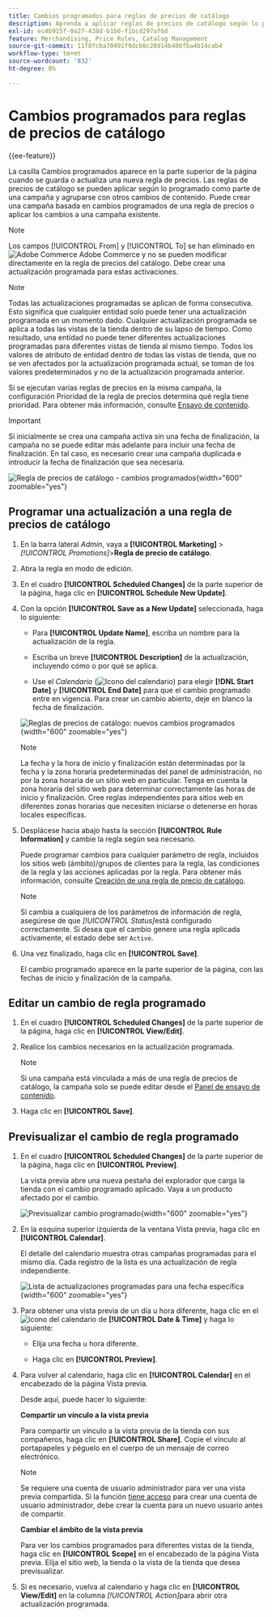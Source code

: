 ```yaml
---
title: Cambios programados para reglas de precios de catálogo
description: Aprenda a aplicar reglas de precios de catálogo según lo programado como parte de una campaña y agrupadas con otros cambios de contenido.
exl-id: ec4b915f-0a27-438d-b1b0-f1bcd297af6d
feature: Merchandising, Price Rules, Catalog Management
source-git-commit: 11f8fcba70491f9dcb6c20d14b406fba4b14cab4
workflow-type: tm+mt
source-wordcount: '832'
ht-degree: 0%

---
```


# Cambios programados para reglas de precios de catálogo

{{ee-feature}}

La casilla Cambios programados aparece en la parte superior de la página cuando se guarda o actualiza una nueva regla de precios. Las reglas de precios de catálogo se pueden aplicar según lo programado como parte de una campaña y agruparse con otros cambios de contenido. Puede crear una campaña basada en cambios programados de una regla de precios o aplicar los cambios a una campaña existente.

>[!NOTE]
>
>Los campos [!UICONTROL From] y [!UICONTROL To] se han eliminado en ![Adobe Commerce](../assets/adobe-logo.svg) Adobe Commerce y no se pueden modificar directamente en la regla de precios del catálogo. Debe crear una actualización programada para estas activaciones.

>[!NOTE]
>
>Todas las actualizaciones programadas se aplican de forma consecutiva. Esto significa que cualquier entidad solo puede tener una actualización programada en un momento dado. Cualquier actualización programada se aplica a todas las vistas de la tienda dentro de su lapso de tiempo. Como resultado, una entidad no puede tener diferentes actualizaciones programadas para diferentes vistas de tienda al mismo tiempo. Todos los valores de atributo de entidad dentro de todas las vistas de tienda, que no se ven afectados por la actualización programada actual, se toman de los valores predeterminados y no de la actualización programada anterior.

Si se ejecutan varias reglas de precios en la misma campaña, la configuración Prioridad de la regla de precios determina qué regla tiene prioridad. Para obtener más información, consulte [Ensayo de contenido](../content-design/content-staging.md).

>[!IMPORTANT]
>
>Si inicialmente se crea una campaña activa sin una fecha de finalización, la campaña no se puede editar más adelante para incluir una fecha de finalización. En tal caso, es necesario crear una campaña duplicada e introducir la fecha de finalización que sea necesaria.

![Regla de precios de catálogo - cambios programados](./assets/price-rule-catalog-scheduled.png){width="600" zoomable="yes"}

## Programar una actualización a una regla de precios de catálogo

1. En la barra lateral _Admin_, vaya a **[!UICONTROL Marketing]** > _[!UICONTROL Promotions]_>**Regla de precio de catálogo**.

1. Abra la regla en modo de edición.

1. En el cuadro **[!UICONTROL Scheduled Changes]** de la parte superior de la página, haga clic en **[!UICONTROL Schedule New Update]**.

1. Con la opción **[!UICONTROL Save as a New Update]** seleccionada, haga lo siguiente:

   - Para **[!UICONTROL Update Name]**, escriba un nombre para la actualización de la regla.

   - Escriba un breve **[!UICONTROL Description]** de la actualización, incluyendo cómo o por qué se aplica.

   - Use el _Calendario_ (![Icono del calendario](../assets/icon-calendar.png)) para elegir **[!DNL Start Date]** y **[!UICONTROL End Date]** para que el cambio programado entre en vigencia. Para crear un cambio abierto, deje en blanco la fecha de finalización.

   ![Reglas de precios de catálogo: nuevos cambios programados](./assets/price-rule-catalog-schedule-update.png){width="600" zoomable="yes"}

   >[!NOTE]
   >
   >La fecha y la hora de inicio y finalización están determinadas por la fecha y la zona horaria predeterminadas del panel de administración, no por la zona horaria de un sitio web en particular. Tenga en cuenta la zona horaria del sitio web para determinar correctamente las horas de inicio y finalización. Cree reglas independientes para sitios web en diferentes zonas horarias que necesiten iniciarse o detenerse en horas locales específicas.

1. Desplácese hacia abajo hasta la sección **[!UICONTROL Rule Information]** y cambie la regla según sea necesario.

   Puede programar cambios para cualquier parámetro de regla, incluidos los sitios web (ámbito)/grupos de clientes para la regla, las condiciones de la regla y las acciones aplicadas por la regla. Para obtener más información, consulte [Creación de una regla de precio de catálogo](price-rules-catalog-create.md).

   >[!NOTE]
   >
   >Si cambia a cualquiera de los parámetros de información de regla, asegúrese de que _[!UICONTROL Status]_&#x200B;está configurado correctamente. Si desea que el cambio genere una regla aplicada activamente, el estado debe ser `Active`.

1. Una vez finalizado, haga clic en **[!UICONTROL Save]**.

   El cambio programado aparece en la parte superior de la página, con las fechas de inicio y finalización de la campaña.

## Editar un cambio de regla programado

1. En el cuadro **[!UICONTROL Scheduled Changes]** de la parte superior de la página, haga clic en **[!UICONTROL View/Edit]**.

1. Realice los cambios necesarios en la actualización programada.

   >[!NOTE]
   >
   >Si una campaña está vinculada a más de una regla de precios de catálogo, la campaña solo se puede editar desde el [Panel de ensayo de contenido](../content-design/content-staging-dashboard.md).

1. Haga clic en **[!UICONTROL Save]**.

## Previsualizar el cambio de regla programado

1. En el cuadro **[!UICONTROL Scheduled Changes]** de la parte superior de la página, haga clic en **[!UICONTROL Preview]**.

   La vista previa abre una nueva pestaña del explorador que carga la tienda con el cambio programado aplicado. Vaya a un producto afectado por el cambio.

   ![Previsualizar cambio programado](./assets/price-rule-catalog-scheduled-update-preview.png){width="600" zoomable="yes"}

1. En la esquina superior izquierda de la ventana Vista previa, haga clic en **[!UICONTROL Calendar]**.

   El detalle del calendario muestra otras campañas programadas para el mismo día. Cada registro de la lista es una actualización de regla independiente.

   ![Lista de actualizaciones programadas para una fecha específica](./assets/price-rule-catalog-scheduled-preview-calendar.png){width="600" zoomable="yes"}

1. Para obtener una vista previa de un día u hora diferente, haga clic en el ![icono del calendario](../assets/icon-calendar.png) de **[!UICONTROL Date & Time]** y haga lo siguiente:

   - Elija una fecha u hora diferente.

   - Haga clic en **[!UICONTROL Preview]**.

1. Para volver al calendario, haga clic en **[!UICONTROL Calendar]** en el encabezado de la página Vista previa.

   Desde aquí, puede hacer lo siguiente:

   **Compartir un vínculo a la vista previa**

   Para compartir un vínculo a la vista previa de la tienda con sus compañeros, haga clic en **[!UICONTROL Share]**. Copie el vínculo al portapapeles y péguelo en el cuerpo de un mensaje de correo electrónico.

   >[!NOTE]
   >
   >Se requiere una cuenta de usuario administrador para ver una vista previa compartida. Si la función [tiene acceso](../systems/permissions-user-roles.md) para crear una cuenta de usuario administrador, debe crear la cuenta para un nuevo usuario antes de compartir.

   **Cambiar el ámbito de la vista previa**

   Para ver los cambios programados para diferentes vistas de la tienda, haga clic en **[!UICONTROL Scope]** en el encabezado de la página Vista previa. Elija el sitio web, la tienda o la vista de la tienda que desea previsualizar.

1. Si es necesario, vuelva al calendario y haga clic en **[!UICONTROL View/Edit]** en la columna _[!UICONTROL Action]_&#x200B;para abrir otra actualización programada.
